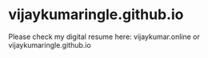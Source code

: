 # vijaykumaringle.github.io

Please check my digital resume here: vijaykumar.online or vijaykumaringle.github.io
